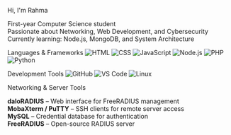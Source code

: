  Hi, I'm Rahma

 First-year Computer Science student  
 Passionate about Networking, Web Development, and Cybersecurity  
 Currently learning: Node.js, MongoDB, and System Architecture  


Languages & Frameworks
![HTML](https://skillicons.dev/icons?i=html)
![CSS](https://skillicons.dev/icons?i=css)
![JavaScript](https://skillicons.dev/icons?i=javascript)
![Node.js](https://skillicons.dev/icons?i=nodejs)
![PHP](https://skillicons.dev/icons?i=php)
![Python](https://skillicons.dev/icons?i=python)

 Development Tools
![GitHub](https://skillicons.dev/icons?i=github)
![VS Code](https://skillicons.dev/icons?i=vscode)
![Linux](https://skillicons.dev/icons?i=linux)

 Networking & Server Tools

**daloRADIUS** – Web interface for FreeRADIUS management  
**MobaXterm / PuTTY** – SSH clients for remote server access  
**MySQL** – Credential database for authentication  
**FreeRADIUS** – Open-source RADIUS server  


